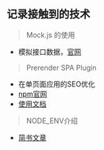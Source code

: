 ## 记录接触到的技术
> Mock.js 的使用
- 模拟接口数据，[官网](http://mockjs.com/)

> Prerender SPA Plugin
- 在单页面应用的SEO优化
- [npm官网](https://www.npmjs.com/package/prerender-spa-plugin)
- [使用文档](http://vuejs-templates.github.io/webpack/prerender.html)

>NODE_ENV介绍
- [简书文章](https://www.jianshu.com/p/83e8909fc1cd)